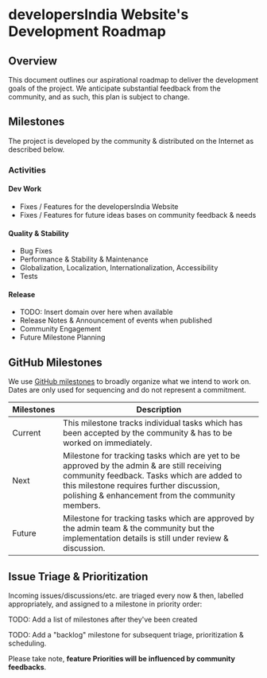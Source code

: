 # developersIndia Website's Development Roadmap

## Overview

This document outlines our aspirational roadmap to deliver the development goals of the project. We anticipate substantial feedback from the community, and as such, this plan is subject to change.

## Milestones

The project is developed by the community & distributed on the Internet as described below.

### Activities

#### Dev Work

* Fixes / Features for the developersIndia Website
* Fixes / Features for future ideas bases on community feedback & needs

#### Quality & Stability

* Bug Fixes
* Performance & Stability & Maintenance
* Globalization, Localization, Internationalization, Accessibility
* Tests

#### Release

* TODO: Insert domain over here when available
* Release Notes & Announcement of events when published
* Community Engagement
* Future Milestone Planning

## GitHub Milestones

We use [GitHub milestones](https://github.com/developersIndia/website/milestones) to broadly organize what we intend to work on. Dates are only used for sequencing and do not represent a commitment.

| Milestones | Description                                                                                                                                                                                                                               |
|------------|-------------------------------------------------------------------------------------------------------------------------------------------------------------------------------------------------------------------------------------------|
| Current    | This milestone tracks individual tasks which has been accepted by the community & has to be worked on immediately.                                                                                                                        |
| Next       | Milestone for tracking tasks which are yet to be approved by the admin & are still receiving community feedback. Tasks which are added to this milestone requires further discussion, polishing & enhancement from the community members. |
| Future     | Milestone for tracking tasks which are approved by the admin team & the community but the implementation details is still under review & discussion.                                                                                      |

## Issue Triage & Prioritization

Incoming issues/discussions/etc. are triaged every now & then, labelled appropriately, and assigned to a milestone in priority order:

TODO: Add a list of milestones after they've been created

TODO: Add a "backlog" milestone for subsequent triage, prioritization & scheduling.

Please take note, **feature Priorities will be influenced by community feedbacks**.
